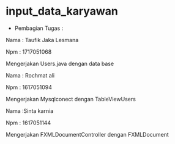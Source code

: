 # input_data_karyawan

- Pembagian Tugas :

Nama : Taufik Jaka Lesmana

Npm : 1717051068

Mengerjakan Users.java dengan data base



Nama  : Rochmat ali

Npm : 1617051094

Mengerjakan Mysqlconect dengan TableViewUsers


Nama :Sinta karnia

Npm : 1617051144

Mengerjakan FXMLDocumentController dengan FXMLDocument

